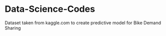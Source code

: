 # Data-Science-Codes
Dataset taken from kaggle.com to create predictive model for Bike Demand Sharing
